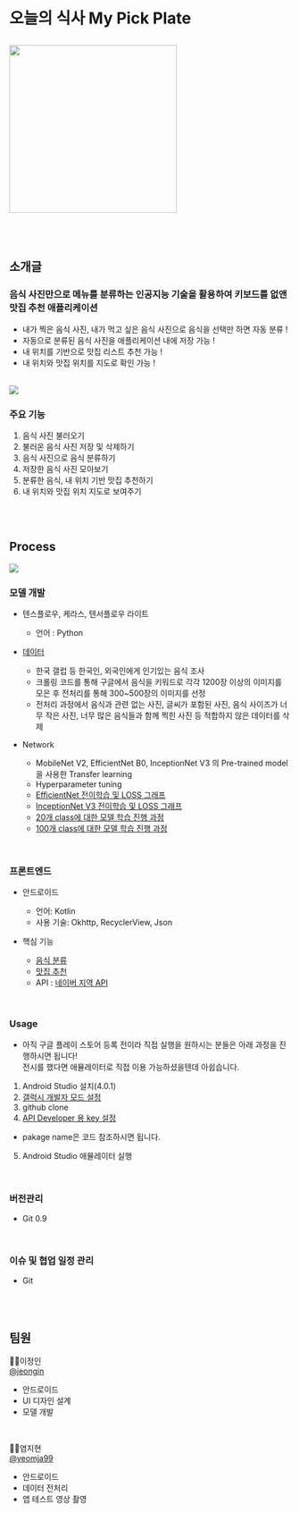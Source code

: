 # **오늘의 식사 My Pick Plate**
<a href='https://ifh.cc/v-Y9oYtJ' target='_blank'><img src='https://ifh.cc/g/Y9oYtJ.jpg' width="300" height="300" border='0'></a>
---
<br><br>
## 소개글

### 음식 사진만으로 메뉴를 분류하는 인공지능 기술을 활용하여 키보드를 없앤 **맛집 추천 애플리케이션**

- 내가 찍은 음식 사진, 내가 먹고 싶은 음식 사진으로 음식을 선택만 하면 자동 분류 !
- 자동으로 분류된 음식 사진을 애플리케이션 내에 저장 가능 !
- 내 위치를 기반으로 맛집 리스트 추천 가능 !
- 내 위치와 맛집 위치를 지도로 확인 가능 !
<br>
<a href='https://ifh.cc/v-kl4Ny2' target='_blank'><img src='https://ifh.cc/g/kl4Ny2.jpg' border='0'></a>

### 주요 기능

 1. 음식 사진 불러오기
 2. 불러온 음식 사진 저장 및 삭제하기
 3. 음식 사진으로 음식 분류하기
 4. 저장한 음식 사진 모아보기
 5. 분류한 음식, 내 위치 기반 맛집 추천하기   
 6. 내 위치와 맛집 위치 지도로 보여주기

<br><br>
## Process
<a href='https://ifh.cc/v-PP09nv' target='_blank'><img src='https://ifh.cc/g/PP09nv.jpg' border='0'></a>
  
### 모델 개발
- 텐스플로우, 케라스, 텐서플로우 라이트
  * 언어 : Python
  
- [데이터](https://github.com/jeongiin/MyPickPlate/blob/dev/FoodClass/food_class.xlsx)
  * 한국 갤럽 등 한국인, 외국인에게 인기있는 음식 조사
  * 크롤링 코드를 통해 구글에서 음식을 키워드로 각각 1200장 이상의 이미지를 모은 후 전처리를 통해 300~500장의 이미지를 선정
  * 전처리 과정에서 음식과 관련 없는 사진, 글씨가 포함된 사진, 음식 사이즈가 너무 작은 사진, 너무 많은 음식들과 함께 찍힌 사진 등 적합하지 않은 데이터를 삭제
  
- Network
  * MobileNet V2, EfficientNet B0, InceptionNet V3 의 Pre-trained model을 사용한 Transfer learning
  * Hyperparameter tuning
  * [EfficientNet 전이학습 및 LOSS 그래프](https://github.com/jeongiin/MyPickPlate/blob/main/KoreaFoodClassification/TransferLearning_Efficient00.ipynb)
  * [InceptionNet V3 전이학습 및 LOSS 그래프](https://github.com/jeongiin/MyPickPlate/blob/main/KoreaFoodClassification/TransferLearning_InceptionV3.ipynb)
  * [20개 class에 대한 모델 학습 진행 과정](https://github.com/jeongiin/MyPickPlate/blob/dev/KoreaFoodClassification/TransferLearning_MobileNetV2_final_data20.ipynb)
  * [100개 class에 대한 모델 학습 진행 과정](https://github.com/jeongiin/MyPickPlate/blob/dev/KoreaFoodClassification/TransferLearning_MobileNetV2_final_data100.ipynb)
  
<br> 

### 프론트엔드
- 안드로이드
  * 언어: Kotlin
  * 사용 기술: Okhttp, RecyclerView, Json
  
- 핵심 기능
  * [음식 분류](https://github.com/jeongiin/MyPickPlate/blob/main/MyPickPlates/app/src/main/java/com/example/myapplication/view/UploadFoodActivity.kt)
  * [맛집 추천](https://github.com/jeongiin/MyPickPlate/blob/main/MyPickPlates/app/src/main/java/com/example/myapplication/view/RecommendFoodActivity.kt)
   - API : [네이버 지역 API](https://developers.naver.com/docs/search/local/)
   
<br>

### Usage
- 아직 구글 플레이 스토어 등록 전이라 직접 실행을 원하시는 분들은 아래 과정을 진행하시면 됩니다!<br>
 전시를 했다면 애뮬레이터로 직접 이용 가능하셨을텐데 아쉽습니다.
1) Android Studio 설치(4.0.1)
2) [갤럭시 개발자 모드 설정](https://m.blog.naver.com/meyouhappy/221928917024)
3) github clone
4) [API Developer 용 key 설정](https://developers.naver.com/docs/search/local/)
  - pakage name은 코드 참조하시면 됩니다.
5) Android Studio 애뮬레이터 실행

<br> 


### 버전관리
- Git 0.9

<br>

### 이슈 및 협업 일정 관리
- Git

<br><br>

## 팀원

🙍‍♀️이정인  
[@jeongin](https://github.com/jeongiin)
- 안드로이드
- UI 디자인 설계
- 모델 개발

<br>

🙍‍♀️염지현  
[@yeomja99](https://github.com/yeomja99)
- 안드로이드
- 데이터 전처리
- 앱 테스트 영상 촬영



